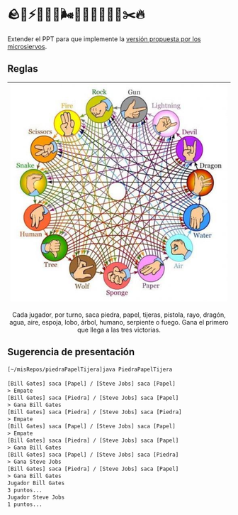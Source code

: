 # 🪨🔫⚡😈🐉💧🌬️📄🧽🐺🌳👤🐍✂️🔥

Extender el PPT para que implemente la  [versión propuesta por los microsiervos](https://www.microsiervos.com/archivo/humor/piedra-papel-tijera-pistola-rayo-dragon-agua-aire-esponja-lobo-arbol-humano-serpiente-fuego.html).

## Reglas

<div align=center>

|![](/images/18089.jpeg)|
|-|
Cada jugador, por turno, saca piedra, papel, tijeras, pistola, rayo, dragón, agua, aire, espoja, lobo, árbol, humano, serpiente o fuego.
Gana el primero que llega a las tres victorias.

</div>

## Sugerencia de presentación

```
[~/misRepos/piedraPapelTijera]java PiedraPapelTijera 

[Bill Gates] saca [Papel] / [Steve Jobs] saca [Papel]
> Empate
[Bill Gates] saca [Piedra] / [Steve Jobs] saca [Papel]
> Gana Bill Gates
[Bill Gates] saca [Piedra] / [Steve Jobs] saca [Piedra]
> Empate
[Bill Gates] saca [Papel] / [Steve Jobs] saca [Papel]
> Empate
[Bill Gates] saca [Piedra] / [Steve Jobs] saca [Papel]
> Gana Bill Gates
[Bill Gates] saca [Papel] / [Steve Jobs] saca [Piedra]
> Gana Steve Jobs
[Bill Gates] saca [Piedra] / [Steve Jobs] saca [Papel]
> Gana Bill Gates
Jugador Bill Gates
3 puntos...
Jugador Steve Jobs
1 puntos...
```
